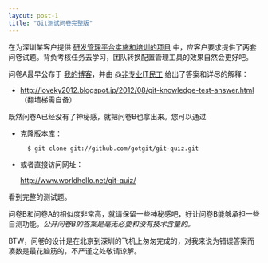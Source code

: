 ```yaml
---
layout: post-1
title: "Git测试问卷完整版"
---
```


在为深圳某客户提供 [研发管理平台实施和培训的项目](http://www.ossxp.com/doc/about-us/ossxp-services.pdf) 中，应客户要求提供了两套问卷试题。背负考核任务去学习，团队转换配置管理工具的效果自然会更好吧。

问卷A最早公布于 [我的博客](http://www.worldhello.net/2012/03/19/git-quiz.html)，并由 [@非专业IT民工](http://weibo.com/sysadm) 给出了答案和详尽的解释：

* <http://loveky2012.blogspot.jp/2012/08/git-knowledge-test-answer.html> （翻墙梯需自备）

既然问卷A已经没有了神秘感，就把问卷B也拿出来。您可以通过

* 克隆版本库：

        $ git clone git://github.com/gotgit/git-quiz.git

* 或者直接访问网址：

  <http://www.worldhello.net/git-quiz/>

看到完整的测试题。

问卷B和问卷A的相似度非常高，就请保留一些神秘感吧，好让问卷B能够承担一些自测功能。*公开问卷B的答案是毫无必要和没有技术含量的。*

BTW，问卷的设计是在北京到深圳的飞机上匆匆完成的，对我来说为错误答案而凑数是最花脑筋的，不严谨之处敬请谅解。
